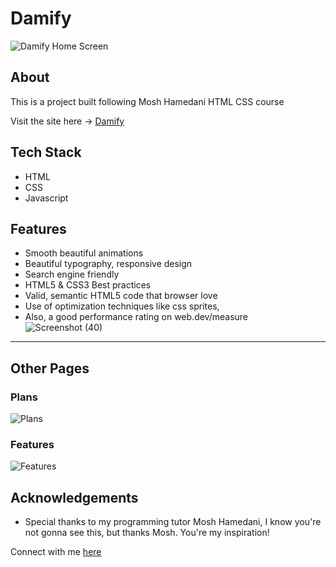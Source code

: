 # Damify
![Damify Home Screen](https://user-images.githubusercontent.com/82976159/189701410-4f27ee36-6b50-4e6f-a3d3-6f3f5656cee8.png)
## About
This is a project built following Mosh Hamedani HTML CSS course

Visit the site here -> [Damify](https://damified.netlify.app)
## Tech Stack
* HTML
* CSS
* Javascript
## Features
* Smooth beautiful animations
* Beautiful typography, responsive design
* Search engine friendly
* HTML5 & CSS3 Best practices
* Valid, semantic HTML5 code that browser love
* Use of optimization techniques like css sprites,
* Also, a good performance rating on web.dev/measure
![Screenshot (40)](https://user-images.githubusercontent.com/82976159/189706634-57f37922-06db-4f3d-997f-2bb99ac29e0a.png)
---
## Other Pages
### Plans
![Plans](https://user-images.githubusercontent.com/82976159/189704294-550c8b9f-04c5-43ef-b9af-fe6487d3da09.png)
### Features
![Features](https://user-images.githubusercontent.com/82976159/189704350-e408933c-f939-4b59-91fa-134a62f6cbe6.png)
## Acknowledgements
* Special thanks to my programming tutor Mosh Hamedani, I know you're not gonna see this, but thanks Mosh. You're my inspiration!

Connect with me [here](https://twitter.com/ddddarmie)
